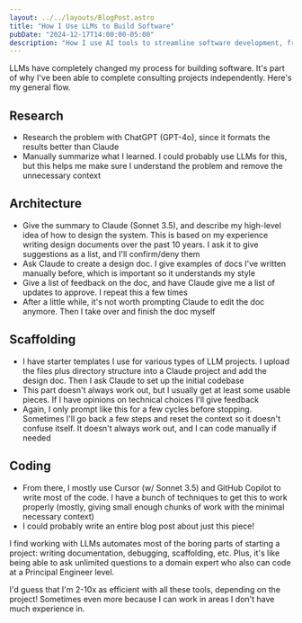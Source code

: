 ```yaml
---
layout: ../../layouts/BlogPost.astro
title: "How I Use LLMs to Build Software"
pubDate: "2024-12-17T14:00:00-05:00"
description: "How I use AI tools to streamline software development, from research through implementation."
---
```


LLMs have completely changed my process for building software. It's part of why I've been able to complete consulting projects independently. Here's my general flow.

## Research
- Research the problem with ChatGPT (GPT-4o), since it formats the results better than Claude
- Manually summarize what I learned. I could probably use LLMs for this, but this helps me make sure I understand the problem and remove the unnecessary context

## Architecture
- Give the summary to Claude (Sonnet 3.5), and describe my high-level idea of how to design the system. This is based on my experience writing design documents over the past 10 years. I ask it to give suggestions as a list, and I'll confirm/deny them
- Ask Claude to create a design doc. I give examples of docs I've written manually before, which is important so it understands my style
- Give a list of feedback on the doc, and have Claude give me a list of updates to approve. I repeat this a few times
- After a little while, it's not worth prompting Claude to edit the doc anymore. Then I take over and finish the doc myself

## Scaffolding
- I have starter templates I use for various types of LLM projects. I upload the files plus directory structure into a Claude project and add the design doc. Then I ask Claude to set up the initial codebase
- This part doesn't always work out, but I usually get at least some usable pieces. If I have opinions on technical choices I'll give feedback
- Again, I only prompt like this for a few cycles before stopping. Sometimes I'll go back a few steps and reset the context so it doesn't confuse itself. It doesn't always work out, and I can code manually if needed

## Coding
- From there, I mostly use Cursor (w/ Sonnet 3.5) and GitHub Copilot to write most of the code. I have a bunch of techniques to get this to work properly (mostly, giving small enough chunks of work with the minimal necessary context)
- I could probably write an entire blog post about just this piece!

I find working with LLMs automates most of the boring parts of starting a project: writing documentation, debugging, scaffolding, etc. Plus, it's like being able to ask unlimited questions to a domain expert who also can code at a Principal Engineer level.

I'd guess that I'm 2-10x as efficient with all these tools, depending on the project! Sometimes even more because I can work in areas I don't have much experience in.